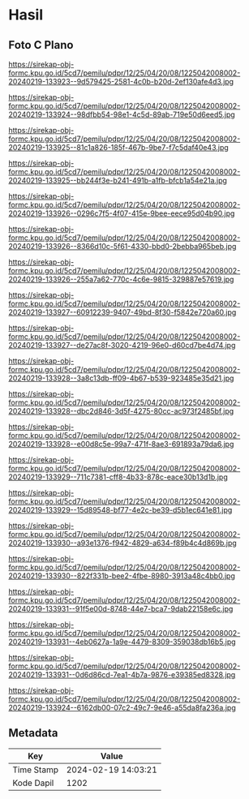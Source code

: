 # Hasil

## Foto C Plano

https://sirekap-obj-formc.kpu.go.id/5cd7/pemilu/pdpr/12/25/04/20/08/1225042008002-20240219-133923--9d579425-2581-4c0b-b20d-2ef130afe4d3.jpg

https://sirekap-obj-formc.kpu.go.id/5cd7/pemilu/pdpr/12/25/04/20/08/1225042008002-20240219-133924--98dfbb54-98e1-4c5d-89ab-719e50d6eed5.jpg

https://sirekap-obj-formc.kpu.go.id/5cd7/pemilu/pdpr/12/25/04/20/08/1225042008002-20240219-133925--81c1a826-185f-467b-9be7-f7c5daf40e43.jpg

https://sirekap-obj-formc.kpu.go.id/5cd7/pemilu/pdpr/12/25/04/20/08/1225042008002-20240219-133925--bb244f3e-b241-491b-a1fb-bfcb1a54e21a.jpg

https://sirekap-obj-formc.kpu.go.id/5cd7/pemilu/pdpr/12/25/04/20/08/1225042008002-20240219-133926--0296c7f5-4f07-415e-9bee-eece95d04b90.jpg

https://sirekap-obj-formc.kpu.go.id/5cd7/pemilu/pdpr/12/25/04/20/08/1225042008002-20240219-133926--8366d10c-5f61-4330-bbd0-2bebba965beb.jpg

https://sirekap-obj-formc.kpu.go.id/5cd7/pemilu/pdpr/12/25/04/20/08/1225042008002-20240219-133926--255a7a62-770c-4c6e-9815-329887e57619.jpg

https://sirekap-obj-formc.kpu.go.id/5cd7/pemilu/pdpr/12/25/04/20/08/1225042008002-20240219-133927--60912239-9407-49bd-8f30-f5842e720a60.jpg

https://sirekap-obj-formc.kpu.go.id/5cd7/pemilu/pdpr/12/25/04/20/08/1225042008002-20240219-133927--de27ac8f-3020-4219-96e0-d60cd7be4d74.jpg

https://sirekap-obj-formc.kpu.go.id/5cd7/pemilu/pdpr/12/25/04/20/08/1225042008002-20240219-133928--3a8c13db-ff09-4b67-b539-923485e35d21.jpg

https://sirekap-obj-formc.kpu.go.id/5cd7/pemilu/pdpr/12/25/04/20/08/1225042008002-20240219-133928--dbc2d846-3d5f-4275-80cc-ac973f2485bf.jpg

https://sirekap-obj-formc.kpu.go.id/5cd7/pemilu/pdpr/12/25/04/20/08/1225042008002-20240219-133928--e00d8c5e-99a7-471f-8ae3-691893a79da6.jpg

https://sirekap-obj-formc.kpu.go.id/5cd7/pemilu/pdpr/12/25/04/20/08/1225042008002-20240219-133929--711c7381-cff8-4b33-878c-eace30b13d1b.jpg

https://sirekap-obj-formc.kpu.go.id/5cd7/pemilu/pdpr/12/25/04/20/08/1225042008002-20240219-133929--15d89548-bf77-4e2c-be39-d5b1ec641e81.jpg

https://sirekap-obj-formc.kpu.go.id/5cd7/pemilu/pdpr/12/25/04/20/08/1225042008002-20240219-133930--a93e1376-f942-4829-a634-f89b4c4d869b.jpg

https://sirekap-obj-formc.kpu.go.id/5cd7/pemilu/pdpr/12/25/04/20/08/1225042008002-20240219-133930--822f331b-bee2-4fbe-8980-3913a48c4bb0.jpg

https://sirekap-obj-formc.kpu.go.id/5cd7/pemilu/pdpr/12/25/04/20/08/1225042008002-20240219-133931--91f5e00d-8748-44e7-bca7-9dab22158e6c.jpg

https://sirekap-obj-formc.kpu.go.id/5cd7/pemilu/pdpr/12/25/04/20/08/1225042008002-20240219-133931--4eb0627a-1a9e-4479-8309-359038db16b5.jpg

https://sirekap-obj-formc.kpu.go.id/5cd7/pemilu/pdpr/12/25/04/20/08/1225042008002-20240219-133931--0d6d86cd-7ea1-4b7a-9876-e39385ed8328.jpg

https://sirekap-obj-formc.kpu.go.id/5cd7/pemilu/pdpr/12/25/04/20/08/1225042008002-20240219-133924--6162db00-07c2-49c7-9e46-a55da8fa236a.jpg


## Metadata

| Key        | Value               |
| ---------- | ------------------- |
| Time Stamp | 2024-02-19 14:03:21 |
| Kode Dapil | 1202                |



